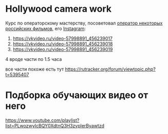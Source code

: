 # Hollywood camera work
Курс по операторскому мастерству, посоветовал [оператор некоторых российских фильмов](https://www.youtube.com/watch?v=f-0H-b0RuPI), его [Instagram](https://www.instagram.com/operatoroleg/):
1) https://vkvideo.ru/video-57998891_456239017
2) https://vkvideo.ru/video-57998891_456239018
3) https://vkvideo.ru/video-57998891_456239019

4 вроде части по 1.5 часа

все части похоже есть тут https://rutracker.org/forum/viewtopic.php?t=5395407

# Подборка обучающих видео от него

https://www.youtube.com/playlist?list=PLwozwyIcBQY0XdtnQ3H3zvplerByawtzd

